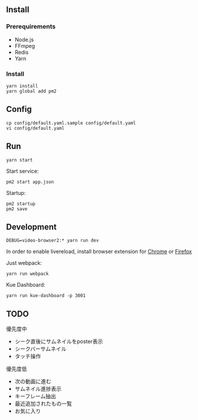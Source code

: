 ## Install

### Prerequirements

- Node.js
- FFmpeg
- Redis
- Yarn

### Install

    yarn install
    yarn global add pm2

## Config

    cp config/default.yaml.sample config/default.yaml
    vi config/default.yaml

## Run

    yarn start

Start service:

    pm2 start app.json

Startup:

    pm2 startup
    pm2 save

## Development

    DEBUG=video-browser2:* yarn run dev

In order to enable livereload, install browser extension for [Chrome](https://chrome.google.com/webstore/detail/livereload/jnihajbhpnppcggbcgedagnkighmdlei) or [Firefox](https://addons.mozilla.org/en-US/firefox/addon/remotelivereload/)

Just webpack:

    yarn run webpack

Kue Dashboard:

    yarn run kue-dashboard -p 3001

## TODO

優先度中

- シーク直後にサムネイルをposter表示
- シークバーサムネイル
- タッチ操作

優先度低

- 次の動画に進む
- サムネイル進捗表示
- キーフレーム抽出
- 最近追加されたもの一覧
- お気に入り
